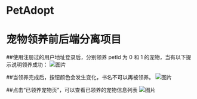 # PetAdopt
# 宠物领养前后端分离项目
##使用注册过的用户地址登录后，分别领养 petId 为 0 和 1 的宠物，当有以下提示说明领养成功：
![图片](https://user-images.githubusercontent.com/76642188/178211498-e07f2cb6-8614-48e7-898c-daffb714b9a3.png)

##当领养完成后，按钮颜色会发生变化，书名不可以再被领养。
![图片](https://user-images.githubusercontent.com/76642188/178211644-5a5bc90f-2cd3-4d95-bae4-72faba6520bd.png)

##点击“已领养宠物页”，可以查看已领养的宠物信息列表
![图片](https://user-images.githubusercontent.com/76642188/178211733-7483dfc4-94c5-49c6-8a13-f60b0271cdd8.png)
